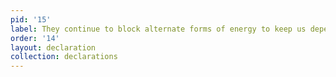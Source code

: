 ```yaml
---
pid: '15'
label: They continue to block alternate forms of energy to keep us dependent on oil.
order: '14'
layout: declaration
collection: declarations
---
```

